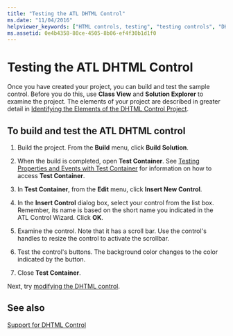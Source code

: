 ```yaml
---
title: "Testing the ATL DHTML Control"
ms.date: "11/04/2016"
helpviewer_keywords: ["HTML controls, testing", "testing controls", "DHTML controls", "DHTML controls, testing"]
ms.assetid: 0e4b4358-80ce-4505-8b06-ef4f30b1d1f0
---
```

# Testing the ATL DHTML Control

Once you have created your project, you can build and test the sample control. Before you do this, use **Class View** and **Solution Explorer** to examine the project. The elements of your project are described in greater detail in [Identifying the Elements of the DHTML Control Project](../atl/identifying-the-elements-of-the-dhtml-control-project.md).

## To build and test the ATL DHTML control

1. Build the project. From the **Build** menu, click **Build Solution**.

1. When the build is completed, open **Test Container**. See [Testing Properties and Events with Test Container](../mfc/testing-properties-and-events-with-test-container.md) for information on how to access **Test Container**.

1. In **Test Container**, from the **Edit** menu, click **Insert New Control**.

1. In the **Insert Control** dialog box, select your control from the list box. Remember, its name is based on the short name you indicated in the ATL Control Wizard. Click **OK**.

1. Examine the control. Note that it has a scroll bar. Use the control's handles to resize the control to activate the scrollbar.

1. Test the control's buttons. The background color changes to the color indicated by the button.

1. Close **Test Container**.

Next, try [modifying the DHTML control](../atl/modifying-the-atl-dhtml-control.md).

## See also

[Support for DHTML Control](../atl/atl-support-for-dhtml-controls.md)
